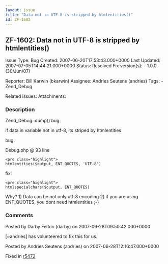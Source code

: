 ```yaml
---
layout: issue
title: "Data not in UTF-8 is stripped by htmlentities()"
id: ZF-1602
---
```


ZF-1602: Data not in UTF-8 is stripped by htmlentities()
--------------------------------------------------------

 Issue Type: Bug Created: 2007-06-20T17:53:43.000+0000 Last Updated: 2007-07-05T14:44:21.000+0000 Status: Resolved Fix version(s): - 1.0.0 (30/Jun/07)
 
 Reporter:  Bill Karwin (bkarwin)  Assignee:  Andries Seutens (andries)  Tags: - Zend\_Debug
 
 Related issues: 
 Attachments: 
### Description

Zend\_Debug::dump() bug:

if data in variable not in utf-8, its striped by htmlentities

bug:

Debug.php @ 93 line

 
    <pre class="highlight">
    htmlentities($output, ENT_QUOTES, 'UTF-8')


fix:

 
    <pre class="highlight">
    htmlspecialchars($output, ENT_QUOTES)


Why? 1) Data can be not only utf-8 encoding 2) if you are using ENT\_QUOTES, you dont need htmlentities ;-)

 

 

### Comments

Posted by Darby Felton (darby) on 2007-06-28T09:50:42.000+0000

[~andries] has volunteered to fix this for us.

 

 

Posted by Andries Seutens (andries) on 2007-06-28T12:16:47.000+0000

Fixed in [r5472](http://framework.zend.com/fisheye/changelog/Zend_Framework/?cs=5472)

 

 